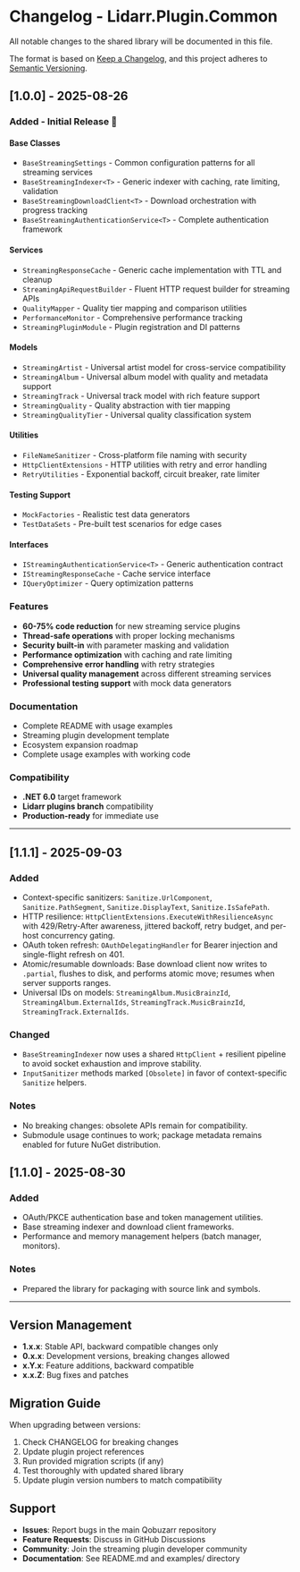 # Changelog - Lidarr.Plugin.Common

All notable changes to the shared library will be documented in this file.

The format is based on [Keep a Changelog](https://keepachangelog.com/en/1.0.0/),
and this project adheres to [Semantic Versioning](https://semver.org/spec/v2.0.0.html).

## [1.0.0] - 2025-08-26

### Added - Initial Release 🎉

#### Base Classes
- `BaseStreamingSettings` - Common configuration patterns for all streaming services
- `BaseStreamingIndexer<T>` - Generic indexer with caching, rate limiting, validation
- `BaseStreamingDownloadClient<T>` - Download orchestration with progress tracking
- `BaseStreamingAuthenticationService<T>` - Complete authentication framework

#### Services
- `StreamingResponseCache` - Generic cache implementation with TTL and cleanup
- `StreamingApiRequestBuilder` - Fluent HTTP request builder for streaming APIs
- `QualityMapper` - Quality tier mapping and comparison utilities
- `PerformanceMonitor` - Comprehensive performance tracking
- `StreamingPluginModule` - Plugin registration and DI patterns

#### Models
- `StreamingArtist` - Universal artist model for cross-service compatibility
- `StreamingAlbum` - Universal album model with quality and metadata support
- `StreamingTrack` - Universal track model with rich feature support
- `StreamingQuality` - Quality abstraction with tier mapping
- `StreamingQualityTier` - Universal quality classification system

#### Utilities
- `FileNameSanitizer` - Cross-platform file naming with security
- `HttpClientExtensions` - HTTP utilities with retry and error handling
- `RetryUtilities` - Exponential backoff, circuit breaker, rate limiter

#### Testing Support
- `MockFactories` - Realistic test data generators
- `TestDataSets` - Pre-built test scenarios for edge cases

#### Interfaces
- `IStreamingAuthenticationService<T>` - Generic authentication contract
- `IStreamingResponseCache` - Cache service interface
- `IQueryOptimizer` - Query optimization patterns

### Features
- **60-75% code reduction** for new streaming service plugins
- **Thread-safe operations** with proper locking mechanisms
- **Security built-in** with parameter masking and validation
- **Performance optimization** with caching and rate limiting
- **Comprehensive error handling** with retry strategies
- **Universal quality management** across different streaming services
- **Professional testing support** with mock data generators

### Documentation
- Complete README with usage examples
- Streaming plugin development template
- Ecosystem expansion roadmap
- Complete usage examples with working code

### Compatibility
- **.NET 6.0** target framework
- **Lidarr plugins branch** compatibility
- **Production-ready** for immediate use

---

## [1.1.1] - 2025-09-03

### Added
- Context-specific sanitizers: `Sanitize.UrlComponent`, `Sanitize.PathSegment`, `Sanitize.DisplayText`, `Sanitize.IsSafePath`.
- HTTP resilience: `HttpClientExtensions.ExecuteWithResilienceAsync` with 429/Retry-After awareness, jittered backoff, retry budget, and per-host concurrency gating.
- OAuth token refresh: `OAuthDelegatingHandler` for Bearer injection and single-flight refresh on 401.
- Atomic/resumable downloads: Base download client now writes to `.partial`, flushes to disk, and performs atomic move; resumes when server supports ranges.
- Universal IDs on models: `StreamingAlbum.MusicBrainzId`, `StreamingAlbum.ExternalIds`, `StreamingTrack.MusicBrainzId`, `StreamingTrack.ExternalIds`.

### Changed
- `BaseStreamingIndexer` now uses a shared `HttpClient` + resilient pipeline to avoid socket exhaustion and improve stability.
- `InputSanitizer` methods marked `[Obsolete]` in favor of context-specific `Sanitize` helpers.

### Notes
- No breaking changes: obsolete APIs remain for compatibility.
- Submodule usage continues to work; package metadata remains enabled for future NuGet distribution.

## [1.1.0] - 2025-08-30

### Added
- OAuth/PKCE authentication base and token management utilities.
- Base streaming indexer and download client frameworks.
- Performance and memory management helpers (batch manager, monitors).

### Notes
- Prepared the library for packaging with source link and symbols.

---

## Version Management

- **1.x.x**: Stable API, backward compatible changes only
- **0.x.x**: Development versions, breaking changes allowed
- **x.Y.x**: Feature additions, backward compatible
- **x.x.Z**: Bug fixes and patches

## Migration Guide

When upgrading between versions:
1. Check CHANGELOG for breaking changes
2. Update plugin project references
3. Run provided migration scripts (if any)
4. Test thoroughly with updated shared library
5. Update plugin version numbers to match compatibility

## Support

- **Issues**: Report bugs in the main Qobuzarr repository
- **Feature Requests**: Discuss in GitHub Discussions
- **Community**: Join the streaming plugin developer community
- **Documentation**: See README.md and examples/ directory
